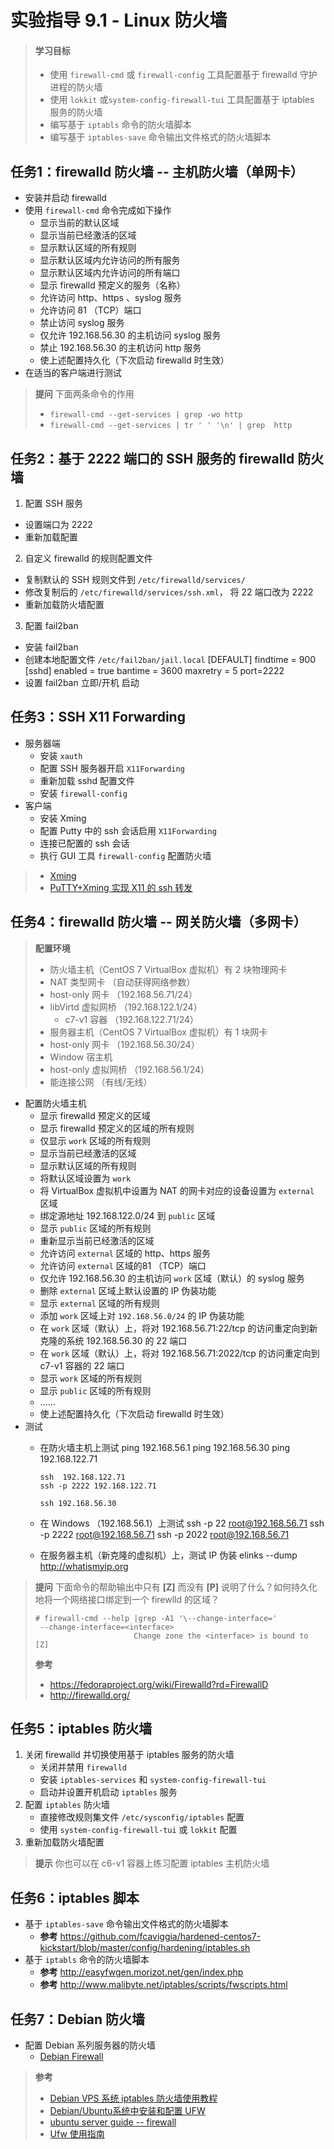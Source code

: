 # 实验指导 9.1 - Linux 防火墙

>#### 学习目标
> * 使用 `firewall-cmd` 或 `firewall-config` 工具配置基于 firewalld 守护进程的防火墙
> * 使用 `lokkit` 或`system-config-firewall-tui` 工具配置基于 iptables 服务的防火墙
> * 编写基于 `iptabls` 命令的防火墙脚本
> * 编写基于 `iptables-save` 命令输出文件格式的防火墙脚本


## 任务1：firewalld 防火墙 -- 主机防火墙（单网卡）

* 安装并启动 firewalld
* 使用 `firewall-cmd` 命令完成如下操作 
  * 显示当前的默认区域
  * 显示当前已经激活的区域
  * 显示默认区域的所有规则
  * 显示默认区域内允许访问的所有服务
  * 显示默认区域内允许访问的所有端口
  * 显示 firewalld  预定义的服务（名称）
  * 允许访问 http、https 、syslog 服务
  * 允许访问 81 （TCP）端口 
  * 禁止访问 syslog 服务
  * 仅允许 192.168.56.30 的主机访问 syslog 服务
  * 禁止 192.168.56.30 的主机访问 http 服务
  * 使上述配置持久化（下次启动 firewalld 时生效）
* 在适当的客户端进行测试

>**提问** 下面两条命令的作用
>* `firewall-cmd --get-services | grep -wo http`
>* `firewall-cmd --get-services | tr ' ' '\n' | grep  http`


## 任务2：基于 2222 端口的 SSH 服务的 firewalld  防火墙

1. 配置 SSH 服务
  * 设置端口为 2222
  * 重新加载配置
2. 自定义 firewalld 的规则配置文件
  * 复制默认的 SSH 规则文件到 `/etc/firewalld/services/`
  * 修改复制后的 `/etc/firewalld/services/ssh.xml`， 将 22 端口改为 2222
  * 重新加载防火墙配置  
3. 配置 fail2ban
  * 安装 fail2ban
  * 创建本地配置文件 `/etc/fail2ban/jail.local`
          [DEFAULT]
          findtime = 900
          [sshd]
          enabled = true
          bantime = 3600
          maxretry = 5
          port=2222
  * 设置 fail2ban 立即/开机 启动


## 任务3：SSH X11 Forwarding

* 服务器端
  * 安装 `xauth`
  * 配置 SSH 服务器开启 `X11Forwarding`
  * 重新加载 sshd 配置文件
  * 安装 `firewall-config`
* 客户端
  * 安装 Xming
  * 配置 Putty 中的 ssh 会话启用 `X11Forwarding`
  * 连接已配置的 ssh 会话
  * 执行 GUI 工具 `firewall-config` 配置防火墙

>* [Xming](https://xming.en.softonic.com/)
>* [PuTTY+Xming 实现 X11 的 ssh 转发](http://blog.csdn.net/smstong/article/details/46328247)

## 任务4：firewalld 防火墙 -- 网关防火墙（多网卡）

>**配置环境**
>* 防火墙主机（CentOS 7 VirtualBox 虚拟机）有 2 块物理网卡
>  * NAT 类型网卡 （自动获得网络参数）
>  * host-only 网卡 （192.168.56.71/24） 
>  * libVirtd 虚拟网桥 （192.168.122.1/24）
>    * c7-v1 容器 （192.168.122.71/24）
>* 服务器主机（CentOS 7 VirtualBox 虚拟机）有 1 块网卡
>  * host-only 网卡 （192.168.56.30/24） 
>* Window 宿主机 
>  * host-only 虚拟网桥 （192.168.56.1/24） 
>  * 能连接公网 （有线/无线）

* 配置防火墙主机 
  * 显示 firewalld 预定义的区域
  * 显示 firewalld 预定义的区域的所有规则
  * 仅显示 `work` 区域的所有规则
  * 显示当前已经激活的区域
  * 显示默认区域的所有规则
  * 将默认区域设置为 `work`
  * 将 VirtualBox 虚拟机中设置为 NAT 的网卡对应的设备设置为 `external` 区域
  * 绑定源地址 192.168.122.0/24 到 `public` 区域
  * 显示 `public` 区域的所有规则
  * 重新显示当前已经激活的区域
  * 允许访问  `external` 区域的 http、https 服务
  * 允许访问  `external` 区域的81 （TCP）端口 
  * 仅允许 192.168.56.30 的主机访问 `work` 区域（默认）的 syslog 服务
  * 删除 `external` 区域上默认设置的 IP 伪装功能
  * 显示 `external` 区域的所有规则
  * 添加 `work` 区域上对 `192.168.56.0/24` 的 IP 伪装功能
  * 在 `work` 区域（默认）上，将对 192.168.56.71:22/tcp 的访问重定向到新克隆的系统 192.168.56.30 的 22 端口
  * 在 `work` 区域（默认）上，将对 192.168.56.71:2022/tcp 的访问重定向到 c7-v1 容器的 22 端口
  * 显示 `work` 区域的所有规则
  * 显示 `public` 区域的所有规则
  * ......
  * 使上述配置持久化（下次启动 firewalld 时生效）
* 测试
  * 在防火墙主机上测试
        ping 192.168.56.1 
        ping 192.168.56.30
        ping 192.168.122.71

        ssh  192.168.122.71
        ssh -p 2222 192.168.122.71

        ssh 192.168.56.30
  * 在 Windows （192.168.56.1）上测试
        ssh -p 22     root@192.168.56.71
        ssh -p 2222   root@192.168.56.71
        ssh -p 2022   root@192.168.56.71
  * 在服务器主机（新克隆的虚拟机）上，测试 IP 伪装 
        elinks --dump http://whatismyip.org

>**提问**  下面命令的帮助输出中只有 **[Z]** 而没有 **[P]** 说明了什么？如何持久化地将一个网络接口绑定到一个 firewlld 的区域？
>```
># firewall-cmd --help |grep -A1 '\--change-interface='
>  --change-interface=<interface>
>                       Change zone the <interface> is bound to [Z]
>```
>**参考**
>* https://fedoraproject.org/wiki/Firewalld?rd=FirewallD
>* http://firewalld.org/

## 任务5：iptables 防火墙

1. 关闭 firewalld 并切换使用基于 iptables 服务的防火墙
   * 关闭并禁用 `firewalld`
   * 安装 `iptables-services` 和 `system-config-firewall-tui`
   * 启动并设置开机启动 `iptables` 服务
2. 配置  `iptables` 防火墙
   * 直接修改规则集文件 `/etc/sysconfig/iptables` 配置 
   * 使用  `system-config-firewall-tui` 或 `lokkit` 配置
3. 重新加载防火墙配置

>**提示** 你也可以在  c6-v1 容器上练习配置 iptables 主机防火墙


## 任务6：iptables 脚本

* 基于 `iptables-save` 命令输出文件格式的防火墙脚本
  * **参考** https://github.com/fcaviggia/hardened-centos7-kickstart/blob/master/config/hardening/iptables.sh
* 基于 `iptabls` 命令的防火墙脚本
  * **参考** http://easyfwgen.morizot.net/gen/index.php 
  * **参考** http://www.malibyte.net/iptables/scripts/fwscripts.html


## 任务7：Debian 防火墙

* 配置 Debian 系列服务器的防火墙
  * [Debian Firewall](https://wiki.debian.org/DebianFirewall)

>**参考**
>* [Debian VPS 系统 iptables 防火墙使用教程](https://yq.aliyun.com/ziliao/70072)
>* [Debian/Ubuntu系统中安装和配置 UFW](http://blog.csdn.net/jb19900111/article/details/18552913)
>* [ubuntu server guide -- firewall](https://help.ubuntu.com/lts/serverguide/firewall.html)
>* [Ufw 使用指南](http://wiki.ubuntu.org.cn/Ufw使用指南)




